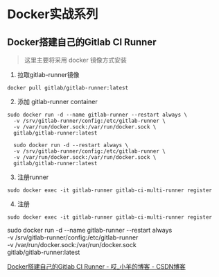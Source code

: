 # Docker实战系列

## Docker搭建自己的Gitlab CI Runner

> 这里主要将采用 docker 镜像方式安装
>

1. 拉取gitlab-runner镜像

```
docker pull gitlab/gitlab-runner:latest
```

2. 添加 gitlab-runner container

```
sudo docker run -d --name gitlab-runner --restart always \
  -v /srv/gitlab-runner/config:/etc/gitlab-runner \
  -v /var/run/docker.sock:/var/run/docker.sock \
  gitlab/gitlab-runner:latest
  
  sudo docker run -d --restart always \
  -v /srv/gitlab-runner/config:/etc/gitlab-runner \
  -v /var/run/docker.sock:/var/run/docker.sock \
  gitlab/gitlab-runner:latest
```

3. 注册runner

```
sudo docker exec -it gitlab-runner gitlab-ci-multi-runner register
```

4. 注册

```shell
sudo docker exec -it gitlab-runner gitlab-ci-multi-runner register
```







sudo docker run -d --name gitlab-runner --restart always \
  -v /srv/gitlab-runner/config:/etc/gitlab-runner \
  -v /var/run/docker.sock:/var/run/docker.sock \
  gitlab/gitlab-runner:latest













[Docker搭建自己的Gitlab CI Runner - 哎_小羊的博客 - CSDN博客](https://blog.csdn.net/aixiaoyang168/article/details/72168834)
